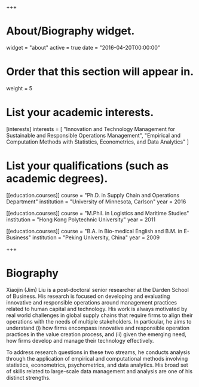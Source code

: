 +++
# About/Biography widget.
widget = "about"
active = true
date = "2016-04-20T00:00:00"

# Order that this section will appear in.
weight = 5

# List your academic interests.
[interests]
  interests = [
    "Innovation and Technology Management for Sustainable and Responsible Operations Management", "Empirical and Computation Methods with Statistics, Econometrics, and Data Analytics"
  ]

# List your qualifications (such as academic degrees).
[[education.courses]]
  course = "Ph.D. in Supply Chain and Operations Department"
  institution = "University of Minnesota, Carlson"
  year = 2016

[[education.courses]]
  course = "M.Phil. in Logistics and Maritime Studies"
  institution = "Hong Kong Polytechnic University"
  year = 2011

[[education.courses]]
  course = "B.A. in Bio-medical English and B.M. in E-Business"
  institution = "Peking University, China"
  year = 2009
 
+++

# Biography

Xiaojin (Jim) Liu is a post-doctoral senior researcher at the Darden School of Business. His research is focused on developing and evaluating innovative and responsible operations around management practices related to human capital and technology. His work is always motivated by real world challenges in global supply chains that require firms to align their operations with the needs of multiple stakeholders. In particular, he aims to understand (i) how firms encompass innovative and responsible operation practices in the value creation process, and (ii) given the emerging need, how firms develop and manage their technology effectively. 

To address research questions in these two streams, he conducts analysis through the application of empirical and computational methods involving statistics, econometrics, psychometrics, and data analytics.  His broad set of skills related to large-scale data management and analysis are one of his distinct strengths. 

